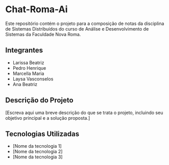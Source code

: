 # Chat-Roma-Ai
Este repositório contém o projeto para a composição de notas da disciplina de Sistemas Distribuídos do curso de Análise e Desenvolvimento de Sistemas da Faculdade Nova Roma.

## Integrantes

- Larissa Beatriz
- Pedro Henrique
- Marcella Maria
- Laysa Vasconselos
- Ana Beatriz

## Descrição do Projeto

[Escreva aqui uma breve descrição do que se trata o projeto, incluindo seu objetivo principal e a solução proposta.]

## Tecnologias Utilizadas

- [Nome da tecnologia 1]
- [Nome da tecnologia 2]
- [Nome da tecnologia 3]

